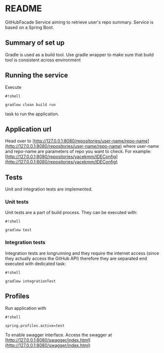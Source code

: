 # README #
GitHubFacade Service aiming to retrieve user's repo summary. Service is based on a Spring Boot.

## Summary of set up ##
Gradle is used as a build tool. Use gradle wrapper to make sure that build tool is consistent across environment

## Running the service ##
Execute 

```
#!shell

gradlew clean build run
```
 
task to run the application.

## Application url ##
Head over to
[http://127.0.0.1:8080/repositories/user-name/repo-name](http://127.0.0.1:8080/repositories/user-name/repo-name)
where user-name and repo-name are parameters of repo you want to check. For example:
[http://127.0.0.1:8080/repositories/yacekmm/IDEConfig](http://127.0.0.1:8080/repositories/yacekmm/IDEConfig)

## Tests ##
Unit and integration tests are implemented. 

### Unit tests ###
Unit tests are a part of build process. They can be executed with:

```
#!shell

gradlew test
```

### Integration tests ###

Integration tests are longrunning and they require the internet access (since they actually access the GitHub API) therefore they are separated end executed with dedicated task:

```
#!shell

gradlew integrationTest
```


## Profiles ##
Run application with 

```
#!shell

spring.profiles.active=test
```
To enable swagger interface. Access the swagger at
[http://127.0.0.1:8080/swagger/index.html](http://127.0.0.1:8080/swagger/index.html)